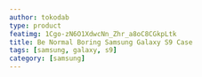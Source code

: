 ```yaml
---
author: tokodab
type: product
featimg: 1Cgo-zN6O1XdwcNn_Zhr_a8oC8CGkpLtk
title: Be Normal Boring Samsung Galaxy S9 Case
tags: [samsung, galaxy, s9]
category: [samsung]
---
```

